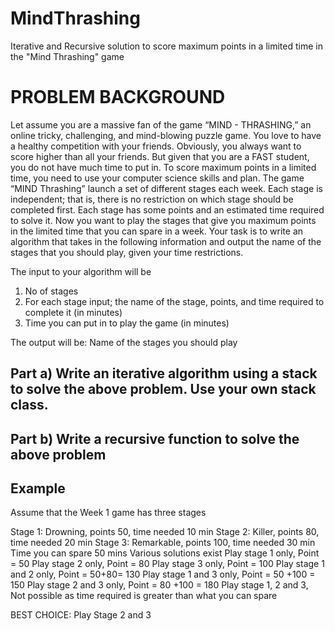 # MindThrashing
Iterative and Recursive solution to score maximum points in a limited time in the "Mind Thrashing" game

# PROBLEM BACKGROUND

Let assume you are a massive fan of the game “MIND - THRASHING,” an online tricky,
challenging, and mind-blowing puzzle game. You love to have a healthy competition with
your friends. Obviously, you always want to score higher than all your friends. But given
that you are a FAST student, you do not have much time to put in. To score maximum
points in a limited time, you need to use your computer science skills and plan.
The game “MIND Thrashing” launch a set of different stages each week. Each stage is
independent; that is, there is no restriction on which stage should be completed first. Each
stage has some points and an estimated time required to solve it.
Now you want to play the stages that give you maximum points in the limited time that
you can spare in a week. Your task is to write an algorithm that takes in the following
information and output the name of the stages that you should play, given your time
restrictions.

The input to your algorithm will be
1. No of stages
2. For each stage input; the name of the stage, points, and time required to complete
it (in minutes)
3. Time you can put in to play the game (in minutes)

The output will be: Name of the stages you should play

## Part a) Write an iterative algorithm using a stack to solve the above problem. Use your own stack class.

## Part b) Write a recursive function to solve the above problem

## Example
Assume that the Week 1 game has three stages

Stage 1: Drowning, points 50, time needed 10 min
Stage 2: Killer, points 80, time needed 20 min
Stage 3: Remarkable, points 100, time needed 30 min
Time you can spare 50 mins
Various solutions exist
Play stage 1 only, Point = 50
Play stage 2 only, Point = 80
Play stage 3 only, Point = 100
Play stage 1 and 2 only, Point = 50+80= 130
Play stage 1 and 3 only, Point = 50 +100 = 150
Play stage 2 and 3 only, Point = 80 +100 = 180
Play stage 1, 2 and 3, Not possible as time required is greater than what you can spare

BEST CHOICE: Play Stage 2 and 3

